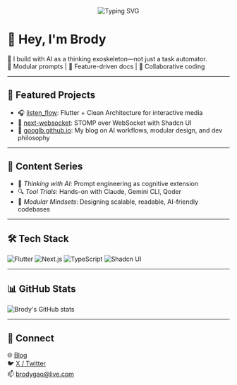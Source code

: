 <p align="center">
  <img src="https://readme-typing-svg.demolab.com?font=Fira+Code&weight=500&size=24&pause=1000&color=00BFFF&center=true&vCenter=true&width=435&lines=Full-Stack+Developer;AI+as+a+Thinking+Exoskeleton;Modular+Prompts+%7C+Feature-Driven+Docs;Collaborative+Coding+with+Gemini+CLI" alt="Typing SVG" />
</p>

# 👋 Hey, I'm Brody

🧠 I build with AI as a thinking exoskeleton—not just a task automator.  
📐 Modular prompts | 📘 Feature-driven docs | 🤖 Collaborative coding

---

## 🧩 Featured Projects

- 🎧 [listen_flow](https://github.com/googlb/listen_flow): Flutter + Clean Architecture for interactive media  
- 🔌 [next-websocket](https://github.com/googlb/next-websocket): STOMP over WebSocket with Shadcn UI  
- 📝 [googlb.github.io](https://googlb.github.io): My blog on AI workflows, modular design, and dev philosophy

---

## 📘 Content Series

- 🧠 *Thinking with AI*: Prompt engineering as cognitive extension  
- 🔍 *Tool Trials*: Hands-on with Claude, Gemini CLI, Qoder  
- 🧩 *Modular Mindsets*: Designing scalable, readable, AI-friendly codebases

---

## 🛠 Tech Stack

![Flutter](https://img.shields.io/badge/-Flutter-02569B?logo=flutter&logoColor=white)
![Next.js](https://img.shields.io/badge/-Next.js-000000?logo=next.js&logoColor=white)
![TypeScript](https://img.shields.io/badge/-TypeScript-3178C6?logo=typescript&logoColor=white)
![Shadcn UI](https://img.shields.io/badge/-Shadcn_UI-111827?logo=tailwindcss&logoColor=white)

---

## 📊 GitHub Stats

![Brody's GitHub stats](https://github-readme-stats.vercel.app/api?username=googlb&show_icons=true&theme=tokyonight)

---

## 🔗 Connect

🌐 [Blog](https://googlb.github.io)  
🐦 [X / Twitter](https://x.com/BrodyGao)  
📫 brodygao@live.com
